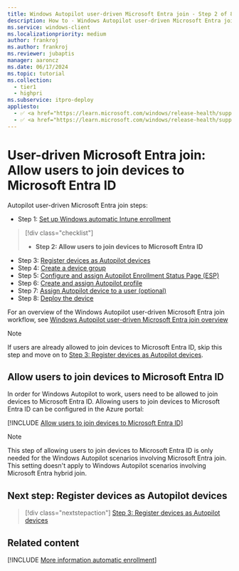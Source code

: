 ```yaml
---
title: Windows Autopilot user-driven Microsoft Entra join - Step 2 of 8 - Allow users to join devices to Microsoft Entra ID
description: How to - Windows Autopilot user-driven Microsoft Entra join - Step 2 of 8 - Allow users to join devices to Microsoft Entra ID.
ms.service: windows-client
ms.localizationpriority: medium
author: frankroj
ms.author: frankroj
ms.reviewer: jubaptis
manager: aaroncz
ms.date: 06/17/2024
ms.topic: tutorial
ms.collection:
  - tier1
  - highpri
ms.subservice: itpro-deploy
appliesto:
  - ✅ <a href="https://learn.microsoft.com/windows/release-health/supported-versions-windows-client" target="_blank">Windows 11</a>
  - ✅ <a href="https://learn.microsoft.com/windows/release-health/supported-versions-windows-client" target="_blank">Windows 10</a>
---
```


# User-driven Microsoft Entra join: Allow users to join devices to Microsoft Entra ID

Autopilot user-driven Microsoft Entra join steps:

- Step 1: [Set up Windows automatic Intune enrollment](azure-ad-join-automatic-enrollment.md)

> [!div class="checklist"]
>
> - **Step 2: Allow users to join devices to Microsoft Entra ID**

- Step 3: [Register devices as Autopilot devices](azure-ad-join-register-device.md)
- Step 4: [Create a device group](azure-ad-join-device-group.md)
- Step 5: [Configure and assign Autopilot Enrollment Status Page (ESP)](azure-ad-join-esp.md)
- Step 6: [Create and assign Autopilot profile](azure-ad-join-autopilot-profile.md)
- Step 7: [Assign Autopilot device to a user (optional)](azure-ad-join-assign-device-to-user.md)
- Step 8: [Deploy the device](azure-ad-join-deploy-device.md)

For an overview of the Windows Autopilot user-driven Microsoft Entra join workflow, see [Windows Autopilot user-driven Microsoft Entra join overview](azure-ad-join-workflow.md#workflow)

> [!NOTE]
>
> If users are already allowed to join devices to Microsoft Entra ID, skip this step and move on to [Step 3: Register devices as Autopilot devices](azure-ad-join-register-device.md).

## Allow users to join devices to Microsoft Entra ID

In order for Windows Autopilot to work, users need to be allowed to join devices to Microsoft Entra ID. Allowing users to join devices to Microsoft Entra ID can be configured in the Azure portal:

[!INCLUDE [Allow users to join devices to Microsoft Entra ID](../../includes/allow-users-to-join.md)]

> [!NOTE]
>
> This step of allowing users to join devices to Microsoft Entra ID is only needed for the Windows Autopilot scenarios involving Microsoft Entra join. This setting doesn't apply to Windows Autopilot scenarios involving Microsoft Entra hybrid join.

## Next step: Register devices as Autopilot devices

> [!div class="nextstepaction"]
> [Step 3: Register devices as Autopilot devices](azure-ad-join-register-device.md)

## Related content

[!INCLUDE [More information automatic enrollment](../../includes/more-info-allow-users-to-join.md)]
